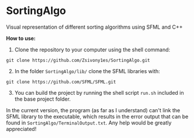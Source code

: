 # SortingAlgo
Visual representation of different sorting algorithms using SFML and C++


**How to use:**

1. Clone the repository to your computer using the shell command:
```
git clone https://github.com/Zsivony1es/SortingAlgo.git
```
2. In the folder `SortingAlgo/lib/` clone the SFML libraries with:
```
git clone https://github.com/SFML/SFML.git
```
3. You can build the project by running the shell script `run.sh` included in the base project folder.

In the current version, the program (as far as I understand) can't link the SFML library to the executable, which results
in the error output that can be found in `SortingAlgo/TerminalOutput.txt`. Any help would be greatly appreciated!
